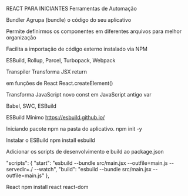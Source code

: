 REACT PARA INICIANTES
Ferramentas de Automação


Bundler
Agrupa (bundle) o código do seu aplicativo

Permite definirmos os componentes em diferentes arquivos para melhor organização

Facilita a importação de código externo instalado via NPM

ESBuild, Rollup, Parcel, Turbopack, Webpack


Transpiler
Transforma JSX return <div></div> em funções de React React.createElement()

Transforma JavaScript novo const em JavaScript antigo var

Babel, SWC, ESBuild



ESBuild Mínimo
https://esbuild.github.io/


Iniciando pacote npm na pasta do aplicativo.
npm init -y



Instalar o ESBuild
npm install esbuild


Adicionar os scripts de desenvolvimento e build ao package.json

"scripts": {
  "start": "esbuild --bundle src/main.jsx --outfile=main.js --servedir=./ --watch",
  "build": "esbuild --bundle src/main.jsx --outfile=main.js"
},



React
npm install react react-dom
